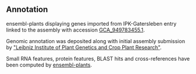 **Annotation**
----------

ensembl-plants displaying genes imported from IPK-Gatersleben entry linked to the assembly with accession [GCA\_949783455.1](http://www.ebi.ac.uk/ena/data/view/GCA_949783455.1).

Genomic annotation was deposited along with initial assembly submission by ["Leibniz Institute of Plant Genetics and Crop Plant Research"](https://www.ipk-gatersleben.de/en/).

Small RNA features, protein features, BLAST hits and cross-references have been
computed by [ensembl-plants](https://plants.ensembl.org/info/genome/annotation/index.html).
